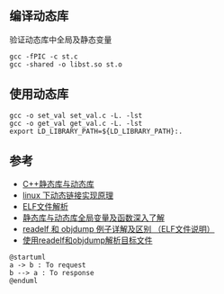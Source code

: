 ## 编译动态库

验证动态库中全局及静态变量

```shell
gcc -fPIC -c st.c
gcc -shared -o libst.so st.o
```
## 使用动态库
```shell
gcc -o set_val set_val.c -L. -lst
gcc -o get_val get_val.c -L. -lst
export LD_LIBRARY_PATH=${LD_LIBRARY_PATH}:.
```

## 参考
- [C++静态库与动态库](https://www.cnblogs.com/skynet/p/3372855.html)
- [linux 下动态链接实现原理](https://www.cnblogs.com/catch/p/3857964.html)
- [ELF文件解析](https://blog.csdn.net/lin___/article/details/104077452)
- [静态库与动态库全局变量及函数深入了解](https://blog.csdn.net/u012385733/article/details/80915360)
- [readelf 和 objdump 例子详解及区别 （ELF文件说明）](https://blog.csdn.net/lqy971966/article/details/106905237)
- [使用readelf和objdump解析目标文件](https://www.jianshu.com/p/863b279c941e)

```plant
@startuml
a -> b : To request
b --> a : To response
@enduml
```